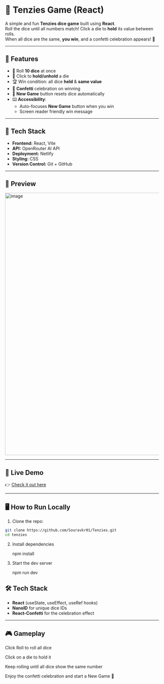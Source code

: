 # 🎲 Tenzies Game (React)

A simple and fun **Tenzies dice game** built using **React**.  
Roll the dice until all numbers match! Click a die to **hold** its value between rolls.  
When all dice are the same, **you win**, and a confetti celebration appears! 🎉

---

## 🚀 Features

- 🎲 Roll **10 dice** at once  
- 📌 Click to **hold/unhold** a die  
- 🏆 Win condition: all dice **held** & **same value**  
- 🎉 **Confetti** celebration on winning  
- 🔄 **New Game** button resets dice automatically  
- ⌨️ **Accessibility**:  
  - Auto-focuses **New Game** button when you win  
  - Screen reader friendly win message

---

## 🧠 Tech Stack

- **Frontend:** React, Vite
- **API:** OpenRouter AI API
- **Deployment:** Netlify
- **Styling:** CSS
- **Version Control:** Git + GitHub

---

## 📸 Preview
<img width="1919" height="859" alt="image" src="https://github.com/user-attachments/assets/fd60d143-f2f9-46a3-b41e-c221710130da" />

---

## 🔗 Live Demo

👉 [Check it out here](https://rolldice-tenzies.netlify.app/)

---

## 🖥️ How to Run Locally

1. Clone the repo:
```bash
git clone https://github.com/Souravkr01/Tenzies.git
cd tenzies
```

2. Install dependencies
   
   npm install

3. Start the dev server

   npm run dev

## 🛠️ Tech Stack

- **React** (useState, useEffect, useRef hooks)  
- **NanoID** for unique dice IDs  
- **React-Confetti** for the celebration effect

---

## 🎮 Gameplay
Click Roll to roll all dice

Click on a die to hold it

Keep rolling until all dice show the same number

Enjoy the confetti celebration and start a New Game 🎉

